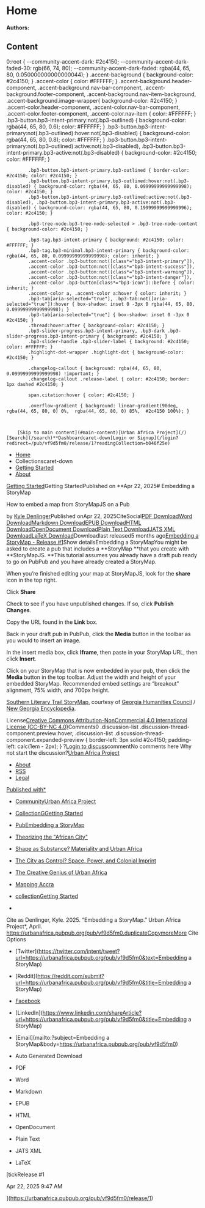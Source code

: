# Home

**Authors:** 

## Content

0:root { 
			--community-accent-dark: #2c4150;
			--community-accent-dark-faded-30: rgb(66, 74, 80);
			--community-accent-dark-faded: rgba(44, 65, 80, 0.050000000000000044);
		}
			.accent-background { background-color: #2c4150; }
			.accent-color { color: #FFFFFF; }
			.accent-background.header-component, .accent-background.nav-bar-component, .accent-background.footer-component, .accent-background.nav-item-background, .accent-background.image-wrapper{ background-color: #2c4150; }
			.accent-color.header-component, .accent-color.nav-bar-component, .accent-color.footer-component, .accent-color.nav-item { color: #FFFFFF; }
			.bp3-button.bp3-intent-primary:not(.bp3-outlined) { background-color: rgba(44, 65, 80, 0.6); color: #FFFFFF; }
			.bp3-button.bp3-intent-primary:not(.bp3-outlined):hover:not(.bp3-disabled) { background-color: rgba(44, 65, 80, 0.8); color: #FFFFFF; }
			.bp3-button.bp3-intent-primary:not(.bp3-outlined):active:not(.bp3-disabled), .bp3-button.bp3-intent-primary.bp3-active:not(.bp3-disabled) { background-color: #2c4150; color: #FFFFFF; }

			.bp3-button.bp3-intent-primary.bp3-outlined { border-color: #2c4150; color: #2c4150; }
			.bp3-button.bp3-intent-primary.bp3-outlined:hover:not(.bp3-disabled) { background-color: rgba(44, 65, 80, 0.09999999999999998); color: #2c4150; }
			.bp3-button.bp3-intent-primary.bp3-outlined:active:not(.bp3-disabled), .bp3-button.bp3-intent-primary.bp3-active:not(.bp3-disabled) { background-color: rgba(44, 65, 80, 0.19999999999999996); color: #2c4150; }

			.bp3-tree-node.bp3-tree-node-selected > .bp3-tree-node-content { background-color: #2c4150; }

			.bp3-tag.bp3-intent-primary { background: #2c4150; color: #FFFFFF; }
			.bp3-tag.bp3-minimal.bp3-intent-primary { background-color: rgba(44, 65, 80, 0.09999999999999998); color: inherit; }
			.accent-color .bp3-button:not([class*="bp3-intent-primary"]),
			.accent-color .bp3-button:not([class*="bp3-intent-success"]),
			.accent-color .bp3-button:not([class*="bp3-intent-warning"]),
			.accent-color .bp3-button:not([class*="bp3-intent-danger"]),
			.accent-color .bp3-button[class*="bp3-icon"]::before { color: inherit; }
			.accent-color a, .accent-color a:hover { color: inherit; }
			.bp3-tab[aria-selected="true"], .bp3-tab:not([aria-selected="true"]):hover { box-shadow: inset 0 -3px 0 rgba(44, 65, 80, 0.09999999999999998); }
			.bp3-tab[aria-selected="true"] { box-shadow: inset 0 -3px 0 #2c4150; }
			.thread:hover:after { background-color: #2c4150; }
			.bp3-slider-progress.bp3-intent-primary, .bp3-dark .bp3-slider-progress.bp3-intent-primary { background: #2c4150; }
			.bp3-slider-handle .bp3-slider-label { background: #2c4150; color: #FFFFFF; }
			.highlight-dot-wrapper .highlight-dot { background-color: #2c4150; }

			.changelog-callout { background: rgba(44, 65, 80, 0.09999999999999998) !important; }
			.changelog-callout .release-label { color: #2c4150; border: 1px dashed #2c4150; }

			span.citation:hover { color: #2c4150; }

			.overflow-gradient { background: linear-gradient(90deg, rgba(44, 65, 80, 0) 0%,  rgba(44, 65, 80, 0) 85%,  #2c4150 100%); }

			
			
		[Skip to main content](#main-content)[Urban Africa Project](/)[Search](/search)**Dashboardcaret-down[Login or Signup](/login?redirect=/pub/vf9d5fm0/release/1?readingCollection=b046f25e)
- [Home](/)
- Collectionscaret-down
- [Getting Started](/getting-started)
- [About](/about)

[Getting Started](https://urbanafrica.pubpub.org/getting-started)Getting StartedPublished on **Apr 22, 2025# Embedding a StoryMap

How to embed a map from StoryMapJS on a Pub

by [Kyle Denlinger](/user/kyle-denlinkdwfuedu)Published onApr 22, 2025CiteSocial[PDF Download](https://s3.amazonaws.com/assets.pubpub.org/l5byxit6g64af027ltfzkc8zo1cz01qm.pdf)[Word Download](https://assets.pubpub.org/1estrfl0/32e86608-84ad-4a26-bd60-ffee779ebdfc.docx)[Markdown Download](https://assets.pubpub.org/xfaizl3l/32e86608-84ad-4a26-bd60-ffee779ebdfc.md)[EPUB Download](https://assets.pubpub.org/8bn9ucqt/32e86608-84ad-4a26-bd60-ffee779ebdfc.epub)[HTML Download](https://assets.pubpub.org/82xm9cqe/32e86608-84ad-4a26-bd60-ffee779ebdfc.html)[OpenDocument Download](https://assets.pubpub.org/2x26eur2/32e86608-84ad-4a26-bd60-ffee779ebdfc.odt)[Plain Text Download](https://assets.pubpub.org/rhw8j3p8/32e86608-84ad-4a26-bd60-ffee779ebdfc.txt)[JATS XML Download](https://assets.pubpub.org/fxwpjwti/32e86608-84ad-4a26-bd60-ffee779ebdfc.xml)[LaTeX Download](https://assets.pubpub.org/azq539jo/32e86608-84ad-4a26-bd60-ffee779ebdfc.tex)Downloadlast released5 months ago[Embedding a StoryMap - Release #1](https://urbanafrica.pubpub.org/pub/vf9d5fm0/release/1)Show detailsEmbedding a StoryMapYou might be asked to create a pub that includes a **StoryMap **that you create with **StoryMapJS. **This tutorial assumes you already have a draft pub ready to go on PubPub and you have already created a StoryMap. 

When you’re finished editing your map at StoryMapJS, look for the **share** icon in the top right.

Click **Share**

Check to see if you have unpublished changes. If so, click **Publish Changes**. 

Copy the URL found in the **Link** box. 

Back in your draft pub in PubPub, click the **Media** button in the toolbar as you would to insert an image.

In the insert media box, click **Iframe**, then paste in your StoryMap URL, then click **Insert**.

Click on your StoryMap that is now embedded in your pub, then click the **Media** button in the top toolbar. Adjust the width and height of your embedded StoryMap. Recommended embed settings are “breakout” alignment, 75% width, and 700px height. 

[Southern Literary Trail StoryMap](https://www.georgiahumanities.org/southern-literary-trail-story-map/), courtesy of [Georgia Humanities Council](https://www.georgiahumanities.org/) / [New Georgia Encyclopedia](https://www.georgiaencyclopedia.org/).

License[Creative Commons Attribution-NonCommercial 4.0 International License (CC-BY-NC 4.0)](https://creativecommons.org/licenses/by-nc/4.0/)Comments0
					.discussion-list .discussion-thread-component.preview:hover,
					.discussion-list .discussion-thread-component.expanded-preview {
						border-left: 3px solid #2c4150;
						padding-left: calc(1em - 2px);
					}
				?[Login to discuss](/login?redirect=/pub/vf9d5fm0/release/1?readingCollection=b046f25e)commentNo comments here Why not start the discussion?[Urban Africa Project](/)
- [About](/about)
- [RSS](/rss.xml)
- [Legal](/legal)

[Published with*](https://www.pubpub.org)
- [CommunityUrban Africa Project](/dash)
- [CollectionGGetting Started](/dash/collection/getting-started)
- [PubEmbedding a StoryMap](/dash/pub/vf9d5fm0)

- [Theorizing the "African City"](/theorizing-the-african-city)
- [Shape as Substance? Materiality and Urban Africa](/shape-as-substance)
- [The City as Control? Space, Power, and Colonial Imprint](/the-city-as-control-space-power-and-colonial-imprint)
- [The Creative Genius of Urban Africa](/the-creative-genius-of-urban-africa)
- [Mapping Accra](/mapping-accra)

- [collectionGetting Started](https://urbanafrica.pubpub.org/getting-started)
- 

Cite as  Denlinger, Kyle. 2025. “Embedding a StoryMap.” Urban Africa Project*, April. https://urbanafrica.pubpub.org/pub/vf9d5fm0.duplicateCopymoreMore Cite Options
- [Twitter](https://twitter.com/intent/tweet?url=https://urbanafrica.pubpub.org/pub/vf9d5fm0&text=Embedding a StoryMap)
- [Reddit](https://reddit.com/submit?url=https://urbanafrica.pubpub.org/pub/vf9d5fm0&title=Embedding a StoryMap)
- [Facebook](https://www.facebook.com/sharer.php?u=https://urbanafrica.pubpub.org/pub/vf9d5fm0)
- [LinkedIn](https://www.linkedin.com/shareArticle?url=https://urbanafrica.pubpub.org/pub/vf9d5fm0&title=Embedding a StoryMap)
- [Email](mailto:?subject=Embedding a StoryMap&body=https://urbanafrica.pubpub.org/pub/vf9d5fm0)

- Auto Generated Download
- PDF
- Word
- Markdown
- EPUB
- HTML
- OpenDocument
- Plain Text
- JATS XML
- LaTeX

[tickRelease #1

Apr 22, 2025 9:47 AM

](https://urbanafrica.pubpub.org/pub/vf9d5fm0/release/1)